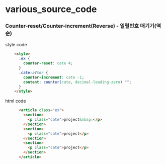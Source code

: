 # various_source_code

### Counter-reset/Counter-increment(Reverse) - 일렬번호 매기기(역순)

style code
```html
    <style>
      .ex {
        counter-reset: cate 4;
      }
      .cate:after {
        counter-increment: cate -1;
        content: counter(cate, decimal-leading-zero) "";
      }
    </style>
```
    
html code
```html
      <article class="ex">
        <section>
          <p class="cate">project&nbsp;</p>
        </section>
        <section>
          <p class="cate">project</p>
        </section>
        <section>
          <p class="cate">project</p>
        </section>
      </article>
```

